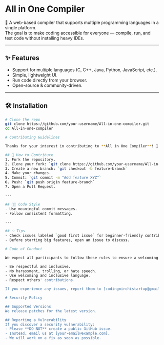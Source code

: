 # All in One Compiler

🚀 A web-based compiler that supports multiple programming languages in a single platform.  
The goal is to make coding accessible for everyone — compile, run, and test code without installing heavy IDEs.

---

## ✨ Features
- Support for multiple languages (C, C++, Java, Python, JavaScript, etc.).
- Simple, lightweight UI.
- Run code directly from your browser.
- Open-source & community-driven.

---

## 🛠️ Installation
```bash
# Clone the repo
git clone https://github.com/your-username/All-in-one-compiler.git
cd All-in-one-compiler

# Contributing Guidelines

Thanks for your interest in contributing to **All in One Compiler**! 🎉

## 📝 How to Contribute
1. Fork the repository.
2. Clone your fork: `git clone https://github.com/your-username/All-in-one-compiler.git`
3. Create a new branch: `git checkout -b feature-branch`
4. Make your changes.
5. Commit: `git commit -m "Add feature XYZ"`
6. Push: `git push origin feature-branch`
7. Open a Pull Request.

---

## 🧑‍💻 Code Style
- Use meaningful commit messages.
- Follow consistent formatting.

---

## 💡 Tips
- Check issues labeled `good first issue` for beginner-friendly contributions.
- Before starting big features, open an issue to discuss.

# Code of Conduct

We expect all participants to follow these rules to ensure a welcoming environment:

- Be respectful and inclusive.
- No harassment, trolling, or hate speech.
- Use welcoming and inclusive language.
- Respect others' contributions.

If you experience any issues, report them to [codingmirchistartup@gmail.com].

# Security Policy

## Supported Versions
We release patches for the latest version.

## Reporting a Vulnerability
If you discover a security vulnerability:
- Please **DO NOT** create a public GitHub issue.
- Instead, email us at [your-email@example.com].
- We will work on a fix as soon as possible.

